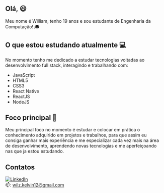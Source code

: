 ##  Olá, :smiley:
Meu nome é William, tenho 19 anos e sou estudante de Engenharia da Computação! :mortar_board: 

## O que estou estudando atualmente :computer: 
No momento tenho me dedicado a estudar tecnologias voltadas ao desenvolvimento full stack, interagindo e trabalhando com:   
- JavaScript 
- HTML5 
- CSS3 
- React Native
- ReactJS 
- NodeJS 

## Foco principal :rocket: 
Meu principal foco no momento é estudar e colocar em prática o conhecimento adquirido em projetos e trabalhos, para que assim eu consiga ganhar mais experiência e me especializar cada vez mais na área de desenvolvimento, aprendendo novas tecnologias e me aperfeiçoando nas que ja estou estudando. 
## Contatos 
[![LinkedIn](https://img.shields.io/badge/linkedin-%230077B5.svg?style=for-the-badge&logo=linkedin&logoColor=white)][1]                              
:mailbox:: wilz.kelvin12@gmail.com 



[1]: https://www.linkedin.com/in/williamkelvinsilva/
